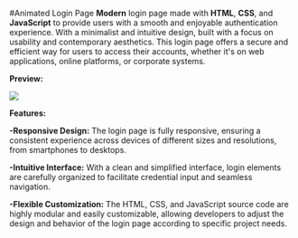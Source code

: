 #Animated Login Page
**Modern** login page made with **HTML**, **CSS**, and **JavaScript** to provide users with a smooth and enjoyable authentication experience. With a minimalist and intuitive design, built with a focus on usability and contemporary aesthetics. This login page offers a secure and efficient way for users to access their accounts, whether it's on web applications, online platforms, or corporate systems.

**Preview:**

![](https://github.com/luisandrelemos/Animated-Login-Page/blob/main/loginpreview.gif)

**Features:**

**-Responsive Design:** The login page is fully responsive, ensuring a consistent experience across devices of different sizes and resolutions, from smartphones to desktops.

**-Intuitive Interface:** With a clean and simplified interface, login elements are carefully organized to facilitate credential input and seamless navigation.

**-Flexible Customization:** The HTML, CSS, and JavaScript source code are highly modular and easily customizable, allowing developers to adjust the design and behavior of the login page according to specific project needs.
